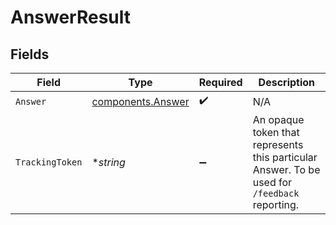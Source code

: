 # AnswerResult


## Fields

| Field                                                                                         | Type                                                                                          | Required                                                                                      | Description                                                                                   |
| --------------------------------------------------------------------------------------------- | --------------------------------------------------------------------------------------------- | --------------------------------------------------------------------------------------------- | --------------------------------------------------------------------------------------------- |
| `Answer`                                                                                      | [components.Answer](../../models/components/answer.md)                                        | :heavy_check_mark:                                                                            | N/A                                                                                           |
| `TrackingToken`                                                                               | **string*                                                                                     | :heavy_minus_sign:                                                                            | An opaque token that represents this particular Answer. To be used for `/feedback` reporting. |